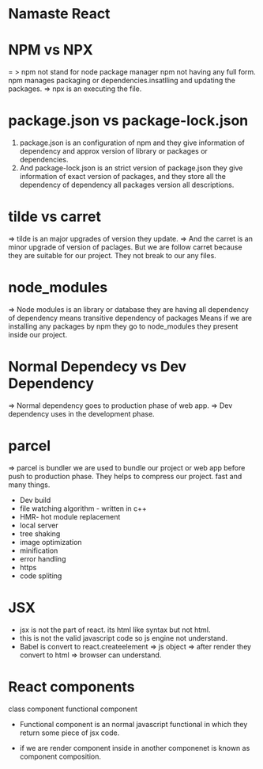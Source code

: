 # Namaste React 

# NPM vs NPX
= > npm not stand for node package manager npm not having any full form. npm manages packaging or dependencies.insatlling and updating the packages.
=> npx is an executing the file.

# package.json vs package-lock.json
1. package.json is an configuration of npm and they give information of dependency and approx version of library or packages or dependencies.
2. And package-lock.json is an strict version of package.json they give information of exact version of packages, and they store all the dependency of dependency all packages version all descriptions.

# tilde vs carret
=> tilde is an major upgrades of version they update.
=> And the carret is an minor upgrade of version of paclages. But we are follow carret because they are suitable for our project. They not break to our any files.

# node_modules
=> Node modules is an library or database they are having all dependency of dependency means transitive dependency of packages Means if we are installing any packages by npm they go to node_modules they present inside our project.

# Normal Dependecy vs Dev Dependency
=> Normal dependency goes to production phase of web app.
=> Dev dependency uses in the development phase.

# parcel 
=> parcel is bundler we are used to bundle our project or web app before push to production phase. They helps to compress our project. fast and many things.
- Dev build
- file watching algorithm - written in c++
- HMR- hot module replacement
- local server
- tree shaking
- image optimization
- minification
- error handling 
- https
- code spliting



# JSX

 - jsx is not the part of react. its html like syntax but not html.
 - this is not the valid javascript code so js engine not understand.
 - Babel is convert to react.createelement => js object => after render they convert to html => browser can understand.

# React components
class component
functional component

- Functional component is an normal javascript functional in which they return some piece of jsx code.


- if we are render component inside in another componenet is known as component composition. 